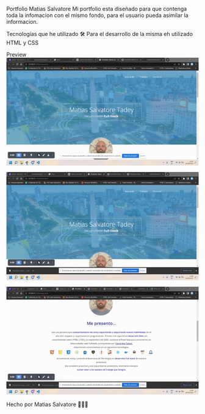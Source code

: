 Portfolio Matias Salvatore 
Mi portfolio esta diseñado para que contenga toda la infomacion con el mismo fondo, para el usuario pueda asimilar la informacion.

Tecnologías que he utilizado 🛠️
Para el desarrollo de la misma eh utilizado HTML y CSS

Preview ![foto](Assets/gif/1.gif)

![foto](Assets/gif/2.gif)

![foto](Assets/gif/3.gif)

Hecho por Matias Salvatore 👩🏻‍🦲